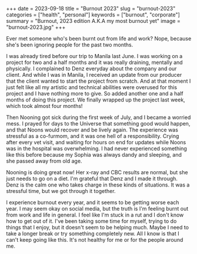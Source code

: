 +++
date = 2023-09-18
title = "Burnout 2023"
slug = "burnout-2023"
categories = ["health", "personal"]
keywords = ["burnout", "corporate"]
summary = "Burnout, 2023 edition A.K.A my most burnout yet"
image = "burnout-2023.jpg"
+++

Ever met someone who's been burnt out from life and work? Nope, because she's been ignoring people for the past two months.

I was already tired before our trip to Manila last June. I was working on a project for two and a half months and it was really draining, mentally and physically. I complained to Denz everyday about the company and our client. And while I was in Manila, I received an update from our producer that the client wanted to start the project from scratch. And at that moment I just felt like all my artistic and technical abilities were overused for this project and I have nothing more to give. So added another one and a half months of doing this project. We finally wrapped up the project last week, which took almost four months!

Then Nooning got sick during the first week of July, and I became a worried mess. I prayed for days to the Universe that something good would happen, and that Noons would recover and be lively again. The experience was stressful as a co-furmom, and it was one hell of a responsibility. Crying after every vet visit, and waiting for hours on end for updates while Noons was in the hospital was overwhelming. I had never experienced something like this before because my Sophia was always dandy and sleeping, and she passed away from old age.

Nooning is doing great now! Her x-ray and CBC results are normal, but she just needs to go on a diet. I'm grateful that Denz and I made it through. Denz is the calm one who takes charge in these kinds of situations. It was a stressful time, but we got through it together.

I experience burnout every year, and it seems to be getting worse each year. I may seem okay on social media, but the truth is I'm feeling burnt out from work and life in general. I feel like I'm stuck in a rut and I don't know how to get out of it. I've been taking some time for myself, trying to do things that I enjoy, but it doesn't seem to be helping much. Maybe I need to take a longer break or try something completely new. All I know is that I can't keep going like this. It's not healthy for me or for the people around me.